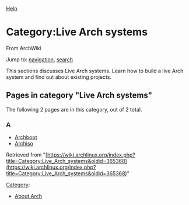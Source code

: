 [Help](//www.mediawiki.org/wiki/Special:MyLanguage/Help:Categories)

# Category:Live Arch systems

From ArchWiki

Jump to: [navigation](#column-one), [search](#searchInput)

This sections discusses Live Arch systems. Learn how to build a live Arch system and find out about existing projects.

## Pages in category "Live Arch systems"

The following 2 pages are in this category, out of 2 total.

### A

*   [Archboot](/index.php/Archboot "Archboot")
*   [Archiso](/index.php/Archiso "Archiso")

Retrieved from "[https://wiki.archlinux.org/index.php?title=Category:Live_Arch_systems&oldid=365368](https://wiki.archlinux.org/index.php?title=Category:Live_Arch_systems&oldid=365368)"

[Category](/index.php/Special:Categories "Special:Categories"):

*   [About Arch](/index.php/Category:About_Arch "Category:About Arch")